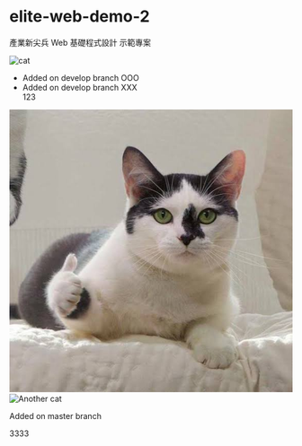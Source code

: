 # elite-web-demo-2

產業新尖兵 Web 基礎程式設計 示範專案  

![cat](https://imgur.com/S2kGzGA.gif)

- Added on develop branch OOO
- Added on develop branch XXX  
123  

![Cat](./image/cat.jpg)
![Another cat](https://i.imgur.com/9wGJWa0.png)

Added on master branch

3333
